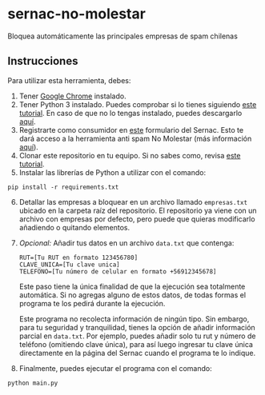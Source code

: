 # sernac-no-molestar

Bloquea automáticamente las principales empresas de spam chilenas

## Instrucciones

Para utilizar esta herramienta, debes:

1. Tener [Google Chrome](https://www.google.com/chrome/) instalado.
2. Tener Python 3 instalado. Puedes comprobar si lo tienes siguiendo [este tutorial](https://es.wikihow.com/revisar-la-versi%C3%B3n-de-Python-en-una-PC-o-Mac). En caso de que no lo tengas instalado, puedes descargarlo [aquí](https://www.python.org/downloads/).
3. Registrarte como consumidor en [este](https://www.sernac.cl/app/consumidor/index.php?a=registro&utm_source=CONSUMIDORES&utm_medium=BOTONWEB&utm_campaign=REGISTRO%20PORTAL%20CONSUMIDOR) formulario del Sernac. Esto te dará acceso a la herramienta anti spam No Molestar (más información [aquí](https://www.sernac.cl/portal/617/w3-propertyvalue-518.html)).
4. Clonar este repositorio en tu equipo. Si no sabes como, revisa [este tutorial](https://docs.github.com/es/repositories/creating-and-managing-repositories/cloning-a-repository).
5. Instalar las librerías de Python a utilizar con el comando:

```
pip install -r requirements.txt
```

6. Detallar las empresas a bloquear en un archivo llamado `empresas.txt` ubicado en la carpeta raíz del repositorio. El repositorio ya viene con un archivo con empresas por defecto, pero puede que quieras modificarlo añadiendo o quitando elementos.
7. _Opcional:_ Añadir tus datos en un archivo `data.txt` que contenga:

    ```
    RUT=[Tu RUT en formato 123456780]
    CLAVE_UNICA=[Tu clave unica]
    TELEFONO=[Tu número de celular en formato +56912345678]
    ```
    Este paso tiene la única finalidad de que la ejecución sea totalmente automática. Si no agregas alguno de estos datos, de todas formas el programa te los pedirá durante la ejecución.
  
    Este programa no recolecta información de ningún tipo. Sin embargo, para tu seguridad y tranquilidad, tienes la opción de añadir información parcial en `data.txt`. Por ejemplo, puedes añadir solo tu rut y número de teléfono (omitiendo clave única), para así luego ingresar tu clave única directamente en la página del Sernac cuando el programa te lo indique.

8. Finalmente, puedes ejecutar el programa con el comando:

```
python main.py
```
